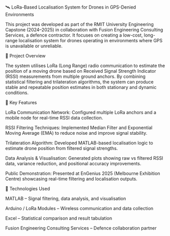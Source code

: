 🛰️ LoRa-Based Localisation System for Drones in GPS-Denied Environments

This project was developed as part of the RMIT University Engineering Capstone (2024–2025) in collaboration with Fusion Engineering Consulting Services, a defence contractor.
It focuses on creating a low-cost, long-range localisation system for drones operating in environments where GPS is unavailable or unreliable.

🚀 Project Overview

The system utilises LoRa (Long Range) radio communication to estimate the position of a moving drone based on Received Signal Strength Indicator (RSSI) measurements from multiple ground anchors.
By combining statistical filtering and trilateration algorithms, the system can produce stable and repeatable position estimates in both stationary and dynamic conditions.

🧠 Key Features

LoRa Communication Network:
Configured multiple LoRa anchors and a mobile node for real-time RSSI data collection.

RSSI Filtering Techniques:
Implemented Median Filter and Exponential Moving Average (EMA) to reduce noise and improve signal stability.

Trilateration Algorithm:
Developed MATLAB-based localisation logic to estimate drone position from filtered signal strengths.

Data Analysis & Visualisation:
Generated plots showing raw vs filtered RSSI data, variance reduction, and positional accuracy improvements.



Public Demonstration:
Presented at EnGenius 2025 (Melbourne Exhibition Centre) showcasing real-time filtering and localisation outputs.

🧩 Technologies Used

MATLAB – Signal filtering, data analysis, and visualisation

Arduino / LoRa Modules – Wireless communication and data collection

Excel – Statistical comparison and result tabulation

Fusion Engineering Consulting Services – Defence collaboration partner
